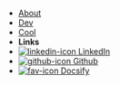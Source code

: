 - [About](about)
- [Dev](dev)
- [Cool](cool)
- **Links**
- [![linkedin-icon](https://icongr.am/feather/linkedin.svg?color=ffffff&size=16) LinkedIn](https://www.linkedin.com/in/nickgreenlees/)
- [![github-icon](https://icongr.am/simple/github.svg?color=ffffff&size=16) Github](https://github.com/nwgreenl/nwgreenl.github.io)
- [![fav-icon](https://icongr.am/clarity/favorite.svg?color=ffffff&size=16) Docsify](https://docsify.js.org)
